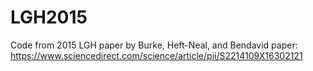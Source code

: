 # LGH2015
Code from 2015 LGH paper by Burke, Heft-Neal, and Bendavid
paper: https://www.sciencedirect.com/science/article/pii/S2214109X16302121

